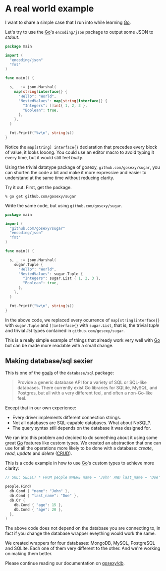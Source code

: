 # A real world example

I want to share a simple case that I run into while learning [Go][1].

Let's try to use the [Go][1]'s ``encoding/json`` package to output some JSON to *stdout*.

```go
package main

import (
  "encoding/json"
  "fmt"
)

func main() {

  s, _ := json.Marshal(
    map[string]interface{} {
      "Hello": "World",
      "NestedValues": map[string]interface{} {
        "Integers": []int{ 1, 2, 3 },
        "Boolean": true,
      },
    },
  )

  fmt.Printf("%v\n", string(s))
}
```

Notice the ``map[string] interface{}`` declaration that precedes every block of value, it looks looong. You could use an
editor macro to avoid typing it every time, but it would still feel *bulky*.

Using the trivial datatype package of gosexy, ``github.com/gosexy/sugar``, you can shorten the code a bit and make it more expressive and
easier to understand at the same time without reducing clarity.

Try it out. First, get the package.

    % go get github.com/gosexy/sugar

Write the same code, but using ``github.com/gosexy/sugar``.

```go
package main

import (
  "github.com/gosexy/sugar"
  "encoding/json"
  "fmt"
)

func main() {

  s, _ := json.Marshal(
    sugar.Tuple {
      "Hello": "World",
      "NestedValues": sugar.Tuple {
        "Integers": sugar.List { 1, 2, 3 },
        "Boolean": true,
      },
    },
  )

  fmt.Printf("%v\n", string(s))
}
```

In the above code, we replaced every ocurrence of ``map[string]interface{}`` with ``sugar.Tuple`` and ``[]interface{}``
with ``sugar.List``, that is, the trivial *tuple* and trivial *list* types contained in ``github.com/gosexy/sugar``.

This is a really simple example of things that already work very well with [Go][1] but can be made more readable with
a small change.

## Making database/sql sexier

This is one of the [goals](http://golang.org/src/pkg/database/sql/doc.txt) of the ``database/sql`` package:

> Provide a generic database API for a variety of SQL or SQL-like
> databases.  There currently exist Go libraries for SQLite, MySQL,
> and Postgres, but all with a very different feel, and often
> a non-Go-like feel.

Except that in our own experience:

* Every driver implements different connection strings.
* Not all databases are SQL-capable databases. What about NoSQL?.
* The query syntax still depends on the database it was designed for.

We ran into this problem and decided to do something about it using some great [Go][1] features like custom types. We created
an abstraction that one can use for all the operations more likely to be done with a database: *create*, *read*, *update* and *delete*
([CRUD](http://en.wikipedia.org/wiki/Create,_read,_update_and_delete)).

This is a code example in how to use [Go][1]'s custom types to achieve more clarity:

```go
// SQL: SELECT * FROM people WHERE name = 'John' AND last_name = 'Doe' AND (age = 15 OR age = 20);

people.Find(
  db.Cond { "name": "John" },
  db.Cond { "last_name": "Doe" },
  db.Or {
    db.Cond { "age": 15 },
    db.Cond { "age": 20 },
  },
)
```

The above code does not depend on the database you are connecting to, in fact if you change the database wrapper eveything would work
the same.

We created wrappers for four databases: MongoDB, MySQL, PostgreSQL and SQLite. Each one of them very different to
the other. And we're working on making them better.

Please continue reading our documentation on [gosexy/db](/db).

[1]: http://golang.org
